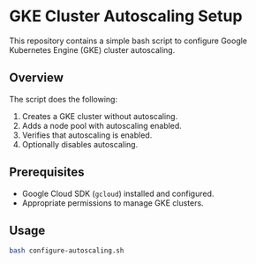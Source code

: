 # GKE Cluster Autoscaling Setup

This repository contains a simple bash script to configure Google Kubernetes Engine (GKE) cluster autoscaling.

## Overview

The script does the following:
1. Creates a GKE cluster without autoscaling.
2. Adds a node pool with autoscaling enabled.
3. Verifies that autoscaling is enabled.
4. Optionally disables autoscaling.

## Prerequisites

- Google Cloud SDK (`gcloud`) installed and configured.
- Appropriate permissions to manage GKE clusters.

## Usage

```bash
bash configure-autoscaling.sh
